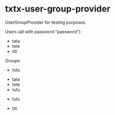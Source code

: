 txtx-user-group-provider
========================

UserGroupProvider for testing purposes.

Users (all with password "password"):
* tata
* tete
* titi

Groups:
* toto
 - tata
 - tete
 - tutu
* tutu
 - titi
